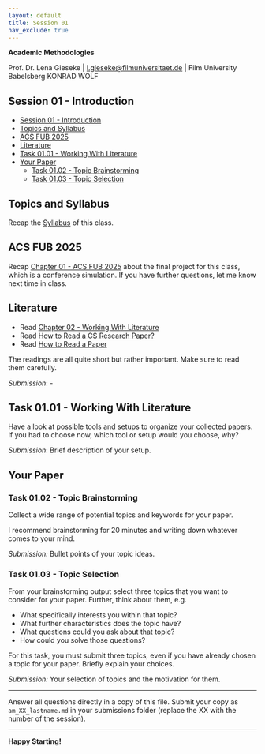 ```yaml
---
layout: default
title: Session 01
nav_exclude: true
---
```


**Academic Methodologies**
  
Prof. Dr. Lena Gieseke \| l.gieseke@filmuniversitaet.de \| Film University Babelsberg KONRAD WOLF

## Session 01 - Introduction

<!-- Reading the scripts and preparing questions should take < 2h. If you need longer, please let me know next class. -->

* [Session 01 - Introduction](#session-01---introduction)
* [Topics and Syllabus](#topics-and-syllabus)
* [ACS FUB 2025](#acs-fub-2025)
* [Literature](#literature)
* [Task 01.01 - Working With Literature](#task-0101---working-with-literature)
* [Your Paper](#your-paper)
    * [Task 01.02 - Topic Brainstorming](#task-0102---topic-brainstorming)
    * [Task 01.03 - Topic Selection](#task-0103---topic-selection)


## Topics and Syllabus

Recap the [Syllabus](../../index.md) of this class.


## ACS FUB 2025

Recap [Chapter 01 - ACS FUB 2025](../../02_scripts/am_01_conference_script.md) about the final project for this class, which is a conference simulation. If you have further questions, let me know next time in class.


## Literature

* Read [Chapter 02 - Working With Literature](../../02_scripts/am_ss23_08_literature_script.md)
* Read [How to Read a CS Research Paper?](./fong_2004_htr.pdf)
* Read [How to Read a Paper](./keshav_2016_htr.pdf)

The readings are all quite short but rather important. Make sure to read them carefully.

*Submission*: -

## Task 01.01 - Working With Literature

Have a look at possible tools and setups to organize your collected papers. If you had to choose now, which tool or setup would you choose, why?

*Submission*: Brief description of your setup.


## Your Paper

### Task 01.02 - Topic Brainstorming

Collect a wide range of potential topics and keywords for your paper. 

I recommend brainstorming for 20 minutes and writing down whatever comes to your mind.

*Submission:* Bullet points of your topic ideas.

### Task 01.03 - Topic Selection

From your brainstorming output select three topics that you want to consider for your paper. Further, think about them, e.g. 

* What specifically interests you within that topic? 
* What further characteristics does the topic have? 
* What questions could you ask about that topic? 
* How could you solve those questions? 


For this task, you must submit three topics, even if you have already chosen a topic for your paper. Briefly explain your choices.
  
  

*Submission:* Your selection of topics and the motivation for them.

---
  
Answer all questions directly in a copy of this file. Submit your copy as `am_XX_lastname.md` in your submissions folder (replace the XX with the number of the session). 
  

---

**Happy Starting!**
